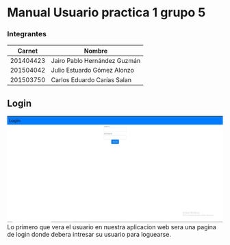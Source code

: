 # Manual Usuario practica 1 grupo 5

### Integrantes
| Carnet | Nombre |
| ------ | ------ |
| 201404423 | Jairo Pablo Hernández Guzmán |
| 201504042 | Julio Estuardo Gómez Alonzo  |
| 201503750 | Carlos Eduardo Carías Salan |

## Login

![alt text](login.jfif "Login")
Lo primero que vera el usuario en nuestra aplicacion web sera una pagina de login donde debera intresar su usuario
para loguearse. 